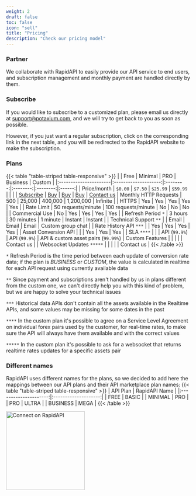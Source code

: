 ```yaml
---
weight: 2
draft: false
toc: false
icon: "sell"
title: "Pricing"
description: "Check our pricing model"
---
```


### Partner
We collaborate with RapidAPI to easily provide our API service to end users, and subscription management and monthly
payment are handled directly by them.

### Subscribe
If you would like to subscribe to a customized plan, please email us directly at [support@potaxium.com](mailto:support@potaxium.com),
and we will try to get back to you as soon as possible.

However, if you just want a regular subscription, click on the corresponding link in the next table, and you will be redirected
to the RapidAPI website to make the subscription.

### Plans
{{< table "table-striped table-responsive" >}}
|                       |   Free               |  Minimal   |  PRO     | Business | Custom |
|:----------------------|:--------------------:|:--------:|:--------:|:--------:|:------:|
| Price/month           | `$0.00`              | `$7.50`  | `$25.99` | `$59.99` |   |
|                       | [Subscribe](https://rapidapi.com/ErikPelli/api/potaxium-forex-data) | [Buy](https://rapidapi.com/ErikPelli/api/potaxium-forex-data) | [Buy](https://rapidapi.com/ErikPelli/api/potaxium-forex-data) | [Buy](https://rapidapi.com/ErikPelli/api/potaxium-forex-data) | [Contact us](/docs/support)
| Monthly HTTP Requests | 500 | 25,000 | 400,000 | 1,200,000 | Infinite |
| HTTPS                 | Yes | Yes    | Yes     | Yes       | Yes      |
| Rate Limit            | 50 requests/minute   | 100 requests/minute  | No | No | No |
| Commercial Use        | No                   | Yes | Yes | Yes | Yes |
| Refresh Period `*`    | 3 hours              | 30 minutes | 1 minute | Instant | Instant |
| Technical Support `**`    |                  | Email | Email | Email | Custom group chat |
| Rate History API `***`    |                  | Yes | Yes | Yes | Yes | 
| Asset Conversion API      |                  |     | Yes | Yes | Yes |
| SLA `****`                |                  |     | API (`99.9%`)  | API (`99.9%`) | API & custom asset pairs (`99.99%`)
| Custom Features           |                  |     |     |     | Contact us |
| Websocket Updates `*****` |                  |     |     |     | Contact us |
{{< /table >}}

`*` Refresh Period is the time period between each update of conversion rate data; if the plan is *BUSINESS* or *CUSTOM*,
    the value is calculated in realtime for each API request using currently available data

`**` Since payment and subscriptions aren't handled by us in plans different from the custom one, we can't directly help
     you with this kind of problem, but we are happy to solve your technical issues

`***` Historical data APIs don't contain all the assets available in the Realtime APIs, and some values may be missing
      for some dates in the past

`****` In the custom plan it's possible to agree on a Service Level Agreement on individual forex pairs used by the
      customer, for real-time rates, to make sure the API will always have them available and with the correct values

`*****` In the custom plan it's possible to ask for a websocket that returns realtime rates updates for a specific
       assets pair

### Different names
RapidAPI uses different names for the plans, so we decided to add here the mappings
between our API plans and their API marketplace plan names:
{{< table "table-striped table-responsive" >}}
|       API Plan        |   RapidAPI Name      |
|:---------------------:|:--------------------:|
| FREE                  | BASIC                |
| MINIMAL               | PRO                  |
| PRO                   | ULTRA                |
| BUSINESS              | MEGA                 |
{{< /table >}}

<a href="https://rapidapi.com/ErikPelli/api/potaxium-forex-data" target="_blank">
	<img src="https://storage.googleapis.com/rapidapi-documentation/connect-on-rapidapi-dark.png" width="215" alt="Connect on RapidAPI">
</a>
